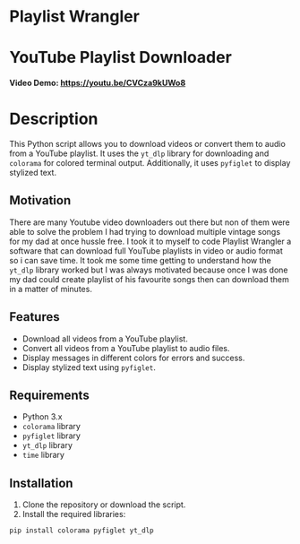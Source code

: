 # Playlist Wrangler


# YouTube Playlist Downloader
#### Video Demo:  <https://youtu.be/CVCza9kUWo8>

# Description

This Python script allows you to download videos or convert them to audio from a YouTube playlist. It uses the `yt_dlp` library for downloading and `colorama` for colored terminal output. Additionally, it uses `pyfiglet` to display stylized text.

## Motivation 
There are many Youtube video downloaders out there but non of them were able to solve the problem I had trying to download multiple vintage songs for my dad at once hussle free. I took it to myself to code Playlist Wrangler a software that can download full YouTube playlists in video or audio format so i can save time. It took me some time getting to understand how the `yt_dlp` library worked but I was always motivated because once I was done my dad could create playlist of his favourite songs then can download them in a matter of minutes.


## Features

- Download all videos from a YouTube playlist.
- Convert all videos from a YouTube playlist to audio files.
- Display messages in different colors for errors and success.
- Display stylized text using `pyfiglet`.

## Requirements

- Python 3.x
- `colorama` library
- `pyfiglet` library
- `yt_dlp` library
- `time` library

## Installation

1. Clone the repository or download the script.
2. Install the required libraries:

```bash
pip install colorama pyfiglet yt_dlp
